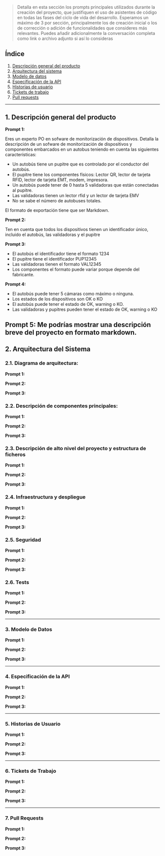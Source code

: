 > Detalla en esta sección los prompts principales utilizados durante la creación del proyecto, que justifiquen el uso de asistentes de código en todas las fases del ciclo de vida del desarrollo. Esperamos un máximo de 3 por sección, principalmente los de creación inicial o  los de corrección o adición de funcionalidades que consideres más relevantes.
Puedes añadir adicionalmente la conversación completa como link o archivo adjunto si así lo consideras


## Índice

1. [Descripción general del producto](#1-descripción-general-del-producto)
2. [Arquitectura del sistema](#2-arquitectura-del-sistema)
3. [Modelo de datos](#3-modelo-de-datos)
4. [Especificación de la API](#4-especificación-de-la-api)
5. [Historias de usuario](#5-historias-de-usuario)
6. [Tickets de trabajo](#6-tickets-de-trabajo)
7. [Pull requests](#7-pull-requests)

---

## 1. Descripción general del producto

**Prompt 1:**

Eres un experto PO en sofware de monitorización de dispositivos. Detalla la descripción de un sofware de monitorización de dispositivos y componentes embarcados en un autobus teniendo en cuenta las siguientes características:
- Un autobús tiene un pupitre que es controlado por el conductor del autobús.
- El pupitre tiene los componentes físicos: Lector QR, lector de tarjeta RFID, lector de tarjeta EMT, modem, impresora.
- Un autobús puede tener de 0 hasta 5 validadoras que están conectadas al pupitre.
- Las validadoras tienen un lector rfid y un lector de tarjeta EMV
- No se sabe el número de autobuses totales. 

El formato de exportación tiene que ser Markdown. 


**Prompt 2:**

Ten en cuenta que todos los dispositivos tienen un identificador único, incluido el autobús, las validadoras y el pupitre

**Prompt 3:**

- El autobús el identificador tiene el formato 1234
- El pupitre tiene el identificador PUP12345
- Las validadoras tienen el formato VAL12345
- Los componentes el formato puede variar porque depende del fabricante.



**Prompt 4:**

- El autobús puede tener 5 cámaras como máximo o ninguna.
- Los estados de los dispositivos son OK o KO
- El autobús puede tener el estado de OK, warning o KO.
- Las validadoras y pupitres pueden tener el estado de OK, warning o KO


**Prompt 5:**
Me podrías mostrar una descripción breve del proyecto en formato markdown. 
---

## 2. Arquitectura del Sistema

### **2.1. Diagrama de arquitectura:**

**Prompt 1:**

**Prompt 2:**

**Prompt 3:**

### **2.2. Descripción de componentes principales:**

**Prompt 1:**

**Prompt 2:**

**Prompt 3:**

### **2.3. Descripción de alto nivel del proyecto y estructura de ficheros**

**Prompt 1:**

**Prompt 2:**

**Prompt 3:**

### **2.4. Infraestructura y despliegue**

**Prompt 1:**

**Prompt 2:**

**Prompt 3:**

### **2.5. Seguridad**

**Prompt 1:**

**Prompt 2:**

**Prompt 3:**

### **2.6. Tests**

**Prompt 1:**

**Prompt 2:**

**Prompt 3:**

---

### 3. Modelo de Datos

**Prompt 1:**

**Prompt 2:**

**Prompt 3:**

---

### 4. Especificación de la API

**Prompt 1:**

**Prompt 2:**

**Prompt 3:**

---

### 5. Historias de Usuario

**Prompt 1:**

**Prompt 2:**

**Prompt 3:**

---

### 6. Tickets de Trabajo

**Prompt 1:**

**Prompt 2:**

**Prompt 3:**

---

### 7. Pull Requests

**Prompt 1:**

**Prompt 2:**

**Prompt 3:**
